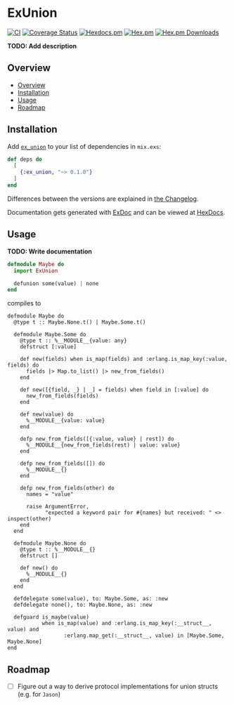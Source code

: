 # ExUnion
[![CI](https://github.com/sascha-wolf/ex_union/workflows/CI/badge.svg)](https://github.com/sascha-wolf/ex_union/actions?query=workflow%3ACI+branch%3Amain)
[![Coverage Status](https://coveralls.io/repos/github/sascha-wolf/ex_union/badge.svg?branch=main)](https://coveralls.io/github/sascha-wolf/ex_union?branch=main)
[![Hexdocs.pm](https://img.shields.io/badge/hexdocs-online-blue)](https://hexdocs.pm/ex_union)
[![Hex.pm](https://img.shields.io/hexpm/v/ex_union.svg)](https://hex.pm/packages/ex_union)
[![Hex.pm Downloads](https://img.shields.io/hexpm/dt/ex_union)](https://hex.pm/packages/ex_union)

**TODO: Add description**

## Overview

- [Overview](#overview)
- [Installation](#installation)
- [Usage](#usage)
- [Roadmap](#roadmap)

## Installation

Add [`ex_union`][hex] to your list of dependencies in `mix.exs`:

```elixir
def deps do
  [
    {:ex_union, "~> 0.1.0"}
  ]
end
```

Differences between the versions are explained in [the Changelog](./CHANGELOG.md).

Documentation gets generated with [ExDoc](https://github.com/elixir-lang/ex_doc) and can be viewed at [HexDocs][hexdocs].

## Usage

**TODO: Write documentation**

```elixir
defmodule Maybe do
  import ExUnion

  defunion some(value) | none
end
```

compiles to

```
defmodule Maybe do
  @type t :: Maybe.None.t() | Maybe.Some.t()

  defmodule Maybe.Some do
    @type t :: %__MODULE__{value: any}
    defstruct [:value]

    def new(fields) when is_map(fields) and :erlang.is_map_key(:value, fields) do
      fields |> Map.to_list() |> new_from_fields()
    end

    def new([{field, _} | _] = fields) when field in [:value] do
      new_from_fields(fields)
    end

    def new(value) do
      %__MODULE__{value: value}
    end

    defp new_from_fields([{:value, value} | rest]) do
      %__MODULE__{new_from_fields(rest) | value: value}
    end

    defp new_from_fields([]) do
      %__MODULE__{}
    end

    defp new_from_fields(other) do
      names = "value"

      raise ArgumentError,
            "expected a keyword pair for #{names} but received: " <> inspect(other)
    end
  end

  defmodule Maybe.None do
    @type t :: %__MODULE__{}
    defstruct []

    def new() do
      %__MODULE__{}
    end
  end

  defdelegate some(value), to: Maybe.Some, as: :new
  defdelegate none(), to: Maybe.None, as: :new

  defguard is_maybe(value)
           when is_map(value) and :erlang.is_map_key(:__struct__, value) and
                  :erlang.map_get(:__struct__, value) in [Maybe.Some, Maybe.None]
end
```

## Roadmap

- [ ] Figure out a way to derive protocol implementations for union structs (e.g. for `Jason`)

[hex]: https://hex.pm/packages/ex_union
[hexdocs]: https://hexdocs.pm/ex_union
